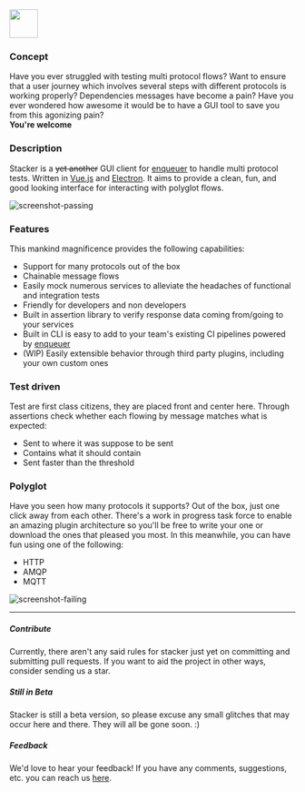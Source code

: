 <img src="https://raw.githubusercontent.com/lopidio/stacker/master/build/logo-small.png" width="50" height="auto">

### Concept
Have you ever struggled with testing multi protocol flows?
Want to ensure that a user journey which involves several steps with different protocols is working properly?
Dependencies messages have become a pain?
Have you ever wondered how awesome it would be to have a GUI tool to save you from this agonizing pain?  
**You're welcome**

### Description
Stacker is a ~~yet another~~ GUI client for [enqueuer](https://enqueuer-land.github.io/enqueuer/) to handle multi protocol tests.
Written in [Vue.js](https://vuejs.org) and [Electron](https://electronjs.org).
It aims to provide a clean, fun, and good looking interface for interacting with polyglot flows.

![screenshot-passing](https://raw.githubusercontent.com/lopidio/stacker/master/docs/img/http-passing-test.png)

### Features
This mankind magnificence provides the following capabilities:

- Support for many protocols out of the box  
- Chainable message flows  
- Easily mock numerous services to alleviate the headaches of functional and integration tests  
- Friendly for developers and non developers  
- Built in assertion library to verify response data coming from/going to your services  
- Built in CLI is easy to add to your team's existing CI pipelines powered by [enqueuer](https://enqueuer-land.github.io/enqueuer/)  
- (WIP) Easily extensible behavior through third party plugins, including your own custom ones  

### Test driven
Test are first class citizens, they are placed front and center here.
Through assertions check whether each flowing by message matches what is expected:

- Sent to where it was suppose to be sent  
- Contains what it should contain  
- Sent faster than the threshold  

### Polyglot
Have you seen how many protocols it supports? Out of the box, just one click away from each other.
There's a work in progress task force to enable an amazing plugin architecture so you'll be free to write your one or download the ones that pleased you most.
In this meanwhile, you can have fun using one of the following:

- HTTP
- AMQP
- MQTT


![screenshot-failing](https://raw.githubusercontent.com/lopidio/stacker/master/docs/img/ignored-tests.png "Screenshot showing different protocols and tests results")
 
----

##### Contribute
Currently, there aren't any said rules for stacker just yet on committing and submitting pull requests.
If you want to aid the project in other ways, consider sending us a star. 

##### Still in Beta
Stacker is still a beta version, so please excuse any small glitches that may occur here and there.
They will all be gone soon. :)

##### Feedback
We'd love to hear your feedback!
If you have any comments, suggestions, etc. you can reach us [here](github.com/lopidio/stacker).

